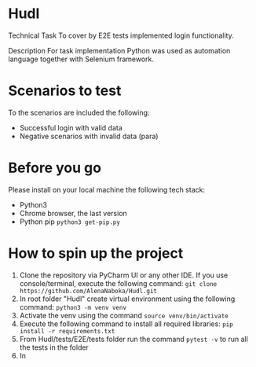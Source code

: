 # Hudl
Technical Task
To cover by E2E tests implemented login functionality.

Description
For task implementation Python was used as automation language together with Selenium framework. 

# Scenarios to test
To the scenarios are included the following:
 - Successful login with valid data
 - Negative scenarios with invalid data (para)

# Before you go

Please install on your local machine the following tech stack:
* Python3
* Chrome browser, the last version
* Python pip `python3 get-pip.py`

# How to spin up the project

1. Clone the repository via PyCharm UI or any other IDE. If you use console/terminal, execute the following command:
`git clone https://github.com/AlenaNaboka/Hudl.git`
2. In root folder "Hudl" create virtual environment using the following command:
`python3 -m venv venv`
3. Activate the venv using the command
`source venv/bin/activate`
4. Execute the following command to install all required libraries:
`pip install -r requirements.txt`
5. From Hudl/tests/E2E/tests folder run the command `pytest -v` to run all the tests in the folder
6. In 
